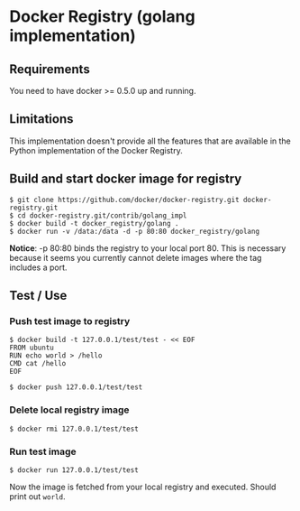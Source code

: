 # Docker Registry (golang implementation)

## Requirements

You need to have docker >= 0.5.0 up and running.

## Limitations

This implementation doesn't provide all the features that are available in the Python implementation of the Docker Registry.

## Build and start docker image for registry

    $ git clone https://github.com/docker/docker-registry.git docker-registry.git
    $ cd docker-registry.git/contrib/golang_impl
    $ docker build -t docker_registry/golang .
    $ docker run -v /data:/data -d -p 80:80 docker_registry/golang

__Notice__: -p 80:80 binds the registry to your local port 80. This is necessary because it seems you currently cannot delete images where
the tag includes a port.

## Test / Use

### Push test image to registry
    
    $ docker build -t 127.0.0.1/test/test - << EOF
    FROM ubuntu
    RUN echo world > /hello
    CMD cat /hello
    EOF

    $ docker push 127.0.0.1/test/test

### Delete local registry image

    $ docker rmi 127.0.0.1/test/test

### Run test image

    $ docker run 127.0.0.1/test/test

Now the image is fetched from your local registry and executed. Should print out `world`.
